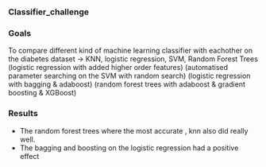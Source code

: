### Classifier_challenge

### Goals
To compare different kind of machine learning classifier with eachother on the diabetes dataset
-> KNN, logistic regression, SVM, Random Forest Trees
(logistic regression with added higher order features)
(automatised parameter searching on the SVM with random search)
(logistic regression with bagging & adaboost)
(random forest trees with adaboost & gradient boosting & XGBoost)

### Results
- The random forest trees where the most accurate , knn also did really well.
- The bagging and boosting on the logistic regression had a positive effect
